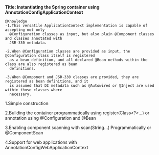 **Title: Instantiating the Spring container using AnnotationConfigApplicationContext**

    @Knowledge
    -1.This versatile ApplicationContext implementation is capable of accepting not only
      @Configuration classes as input, but also plain @Component classes and classes annotated with
      JSR-330 metadata.

    -2.When @Configuration classes are provided as input, the @Configuration class itself is registered
      as a bean definition, and all declared @Bean methods within the class are also registered as bean
      definitions.

    -3.When @Component and JSR-330 classes are provided, they are registered as bean definitions, and it
      is assumed that DI metadata such as @Autowired or @Inject are used within those classes where
      necessary.


1.Simple construction

2.Building the container programmatically using register(Class<?>…) or annotation using @Configuration and @Bean 

3.Enabling component scanning with scan(String…) Programmatically or @ComponentScan

4.Support for web applications with AnnotationConfigWebApplicationContext

